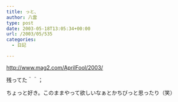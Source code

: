 ```yaml
---
title: っと、
author: 八雲
type: post
date: 2003-05-18T13:05:34+00:00
url: /2003/05/535
categories:
  - 日記

---
```

http://www.mag2.com/AprilFool/2003/
  
残ってた＾＾；
  
ちょっと好き。このままやって欲しいなぁとかちびっと思ったり（笑）